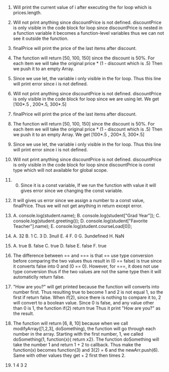 1.  Will print the current value of i after executing the for loop which is prices.length.

2.  Will not print anything since discountPrice is not defined. discountPrice is only visible 
    in the code block for loop since discountPrice is nested in a function variable it 
    becomes a function-level variables thus we can not see it outside the function.
    
3.  finalPrice will print the price of the last items after discount.

4.  The function will return [50, 100, 150] since the discount is 50%.
    For each item we will take the original price * (1 - discount which is .5)
    Then we push it to an empty Array.
    
5.  Since we use let, the variable i only visible in the for loop.
    Thus this line will print error since i is not defined.
   
6.  Will not print anything since discountPrice is not defined. discountPrice is only visible 
    in the code block for loop since we are using let. We get [100*.5 , 200*.5, 300*.5]
    
7.  finalPrice will print the price of the last items after discount.

8.  The function will return [50, 100, 150] since the discount is 50%. For each item we will 
    take the original price * (1 - discount which is .5) Then we push it to an empty Array.
    We get [100*.5 , 200*.5, 300*.5]
    
9.  Since we use let, the variable i only visible in the for loop. Thus this line will 
    print error since i is not defined.
    
10. Will not print anything since discountPrice is not defined. discountPrice is only visible
    in the code block for loop since discountPrice is const type which will not available
    for global scope.
    
11. 0. Since it is a const variable, If we run the function with value it will gives error 
    since we changing the const variable.
    
12. It will gives us error since we assign a number to a const value, finalPrice.
    Thus we will not get anything in return except error.
    
13. A. console.log(student.name);
    B. console.log(student["Grad Year"]);
    C. console.log(student.greeting());
    D. console.log(student["Favorite Teacher"].name);
    E. console.log(student.courseLoad[0]);
    
14. A. 32
    B. 1
    C. 3
    D. 3null
    E. 4
    F. 0
    G. 3undefined
    H. NaN
    
15. A. true
    B. false
    C. true
    D. false
    E. false
    F. true
    
16. The difference between == and === is that == use type conversion before comparing
    the two values thus result in (0 == false) is true since it converts false into 0
    and (0 == 0). However, for ===, it does not use type conversion thus if the two values
    are not the same type then it will automaticlly return false.
    
17. "How are you?" will get printed because the function will converts into number first. 
    Thus resulting true to become 1 and 2 is not equal 1, so the first if return false.
    When if(2), since there is nothing to compare it to, 2 will convert to a boolean
    value. Since 0 is false, and any value other than 0 is 1, the function if(2) return true
    Thus it print "How are you?" as the result.
    
19. The function will return [6, 8, 10] because when we call modifyArray([1,2,3], doSomething),
    the function will go through each number in the array. Starting with the first number, 1, 
    we called doSomething(1, function(x){ return x2}. The function doSomething will take the number 1
    and return 1 + 2 to callback. Thus make the function(x) becomes function(3) and 3(2) = 6 and the 
    newArr.push(6). Same with other values they get + 2 first then times 2.
    
21. 1
    4
    3
    2
